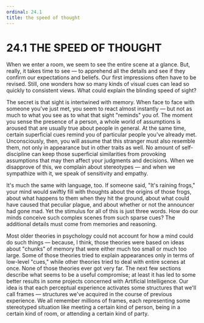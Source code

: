 ```yaml
---
ordinal: 24.1
title: the speed of thought
---
```


# 24.1 THE SPEED OF THOUGHT

When we enter a room, we seem to see the entire scene at a glance. But, really, it takes time to see &mdash; to apprehend all the details and see if they confirm our expectations and beliefs. Our first impressions often have to be revised. Still, one wonders how so many kinds of visual cues can lead so quickly to consistent views. What could explain the blinding speed of sight?

The secret is that sight is intertwined with memory. When face to face with someone you've just met, you seem to react almost instantly &mdash; but not as much to what you see as to what that sight "reminds" you of. The moment you sense the presence of a person, a whole world of assumptions is aroused that are usually true about people in general. At the same time, certain superficial cues remind you of particular people you've already met. Unconsciously, then, you will assume that this stranger must also resemble them, not only in appearance but in other traits as well. No amount of self-discipline can keep those superficial similarities from provoking assumptions that may then affect your judgments and decisions. When we disapprove of this, we complain about stereotypes &mdash; and when we sympathize with it, we speak of sensitivity and empathy.

It's much the same with language, too. If someone said, "It's raining frogs," your mind would swiftly fill with thoughts about the origins of those frogs, about what happens to them when they hit the ground, about what could have caused that peculiar plague, and about whether or not the announcer had gone mad. Yet the stimulus for all of this is just three words. How do our minds conceive such complex scenes from such sparse cues? The additional details must come from memories and reasoning.

Most older theories in psychology could not account for how a mind could do such things &mdash; because, I think, those theories were based on ideas about "chunks" of memory that were either much too small or much too large. Some of those theories tried to explain appearances only in terms of low-level "cues," while other theories tried to deal with entire scenes at once. None of those theories ever got very far. The next few sections describe what seems to be a useful compromise; at least it has led to some better results in some projects concerned with Artificial Intelligence. Our idea is that each perceptual experience activates some structures that we'll call frames &mdash; structures we've acquired in the course of previous experience. We all remember millions of frames, each representing some stereotyped situation like meeting a certain kind of person, being in a certain kind of room, or attending a certain kind of party.
